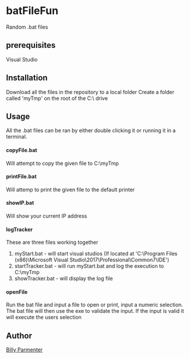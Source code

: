 # batFileFun
Random .bat files

## prerequisites
Visual Studio

## Installation
Download all the files in the repository to a local folder
Create a folder called 'myTmp' on the root of the C:\ drive

## Usage
All the .bat files can be ran by either double clicking it or running it in a terminal.</br>

#### copyFile.bat
Will attempt to copy the given file to C:\myTmp

#### printFile.bat
Will attemp to print the given file to the default printer

#### showIP.bat
Will show your current IP address

#### logTracker
These are three files working together
1) myStart.bat - will start visual studios (If located at 'C:\Program Files (x86)\Microsoft Visual Studio\2017\Professional\Common7\IDE')
2) startTracker.bat - will run myStart.bat and log the execution to C:\myTmp
3) showTracker.bat - will display the log file

#### openFile
Run the bat file and input a file to open or print, input a numeric selection. The bat file will then use the exe to validate the input. If the input is valid it will execute the users selection 

## Author

[Billy Parmenter](https://github.com/billyParmenter)
